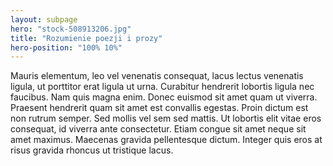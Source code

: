 ```yaml
---
layout: subpage
hero: "stock-508913206.jpg"
title: "Rozumienie poezji i prozy"
hero-position: "100% 10%"
---
```


Mauris elementum, leo vel venenatis consequat, lacus lectus venenatis ligula, ut porttitor erat ligula ut urna. 
Curabitur hendrerit lobortis ligula nec faucibus. Nam quis magna enim. Donec euismod sit amet quam ut viverra. 
Praesent hendrerit quam sit amet est convallis egestas. Proin dictum est non rutrum semper. 
Sed mollis vel sem sed mattis. Ut lobortis elit vitae eros consequat, id viverra ante consectetur. 
Etiam congue sit amet neque sit amet maximus. Maecenas gravida pellentesque dictum. 
Integer quis eros at risus gravida rhoncus ut tristique lacus.